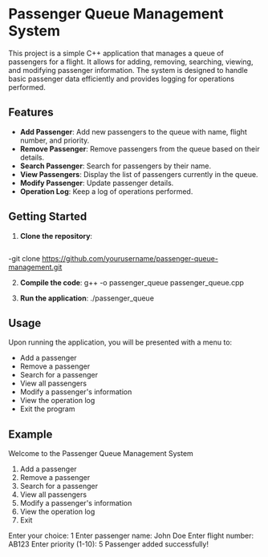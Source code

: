 # Passenger Queue Management System

This project is a simple C++ application that manages a queue of passengers for a flight. It allows for adding, removing, searching, viewing, and modifying passenger information. The system is designed to handle basic passenger data efficiently and provides logging for operations performed.

## Features

- **Add Passenger**: Add new passengers to the queue with name, flight number, and priority.
- **Remove Passenger**: Remove passengers from the queue based on their details.
- **Search Passenger**: Search for passengers by their name.
- **View Passengers**: Display the list of passengers currently in the queue.
- **Modify Passenger**: Update passenger details.
- **Operation Log**: Keep a log of operations performed.

## Getting Started

1. **Clone the repository**:
   ```sh
  -git clone https://github.com/yourusername/passenger-queue-management.git
  
2. **Compile the code**:
   g++ -o passenger_queue passenger_queue.cpp

3. **Run the application**:
   ./passenger_queue

## Usage

Upon running the application, you will be presented with a menu to:

- Add a passenger
- Remove a passenger
- Search for a passenger
- View all passengers
- Modify a passenger's information
- View the operation log
- Exit the program

## Example

Welcome to the Passenger Queue Management System

1. Add a passenger
2. Remove a passenger
3. Search for a passenger
4. View all passengers
5. Modify a passenger's information
6. View the operation log
7. Exit

Enter your choice: 1
Enter passenger name: John Doe
Enter flight number: AB123
Enter priority (1-10): 5
Passenger added successfully!
